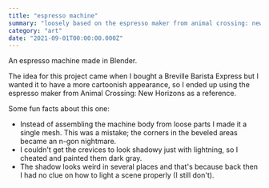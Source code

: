```yaml
---
title: "espresso machine"
summary: "loosely based on the espresso maker from animal crossing: new horizons"
category: "art"
date: "2021-09-01T00:00:00.000Z"
---
```


An espresso machine made in Blender.

The idea for this project came when I bought a Breville Barista Express but I wanted it to have a more cartoonish appearance, so I ended up using the espresso maker from Animal Crossing: New Horizons as a reference.

Some fun facts about this one:

- Instead of assembling the machine body from loose parts I made it a single mesh. This was a mistake; the corners in the beveled areas became an n-gon nightmare.
- I couldn't get the crevices to look shadowy just with lightning, so I cheated and painted them dark gray.
- The shadow looks weird in several places and that's because back then I had no clue on how to light a scene properly (I still don't).
